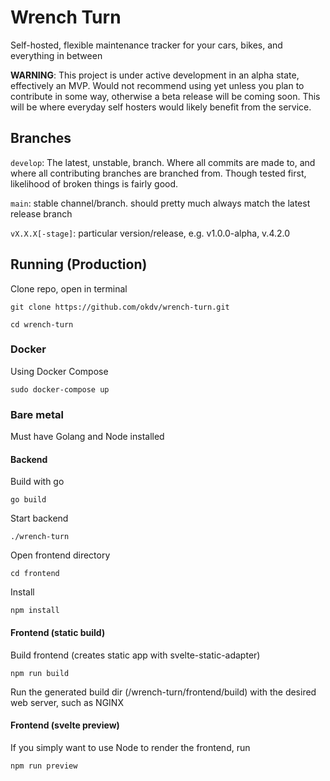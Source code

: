 # Wrench Turn
Self-hosted, flexible maintenance tracker for your cars, bikes, and everything in between

**WARNING**: This project is under active development in an alpha state, effectively an MVP. Would not recommend using yet unless you plan to contribute in some way, otherwise a beta release will be coming soon. This will be where everyday self hosters would likely benefit from the service. 

## Branches 
`develop`: The latest, unstable, branch. Where all commits are made to, and where all contributing branches are branched from. Though tested first, likelihood of broken things is fairly good. 

`main`: stable channel/branch. should pretty much always match the latest release branch 

`vX.X.X[-stage]`: particular version/release, e.g. v1.0.0-alpha, v.4.2.0

## Running (Production)
Clone repo, open in terminal 

`git clone https://github.com/okdv/wrench-turn.git`

`cd wrench-turn`

### Docker
Using Docker Compose 

`sudo docker-compose up` 

### Bare metal
Must have Golang and Node installed 

#### Backend
Build with go

`go build`

Start backend

`./wrench-turn`

Open frontend directory

`cd frontend`

Install

`npm install`

#### Frontend (static build)
Build frontend (creates static app with svelte-static-adapter)

`npm run build`

Run the generated build dir (/wrench-turn/frontend/build) with the desired web server, such as NGINX

#### Frontend (svelte preview)
If you simply want to use Node to render the frontend, run

`npm run preview`